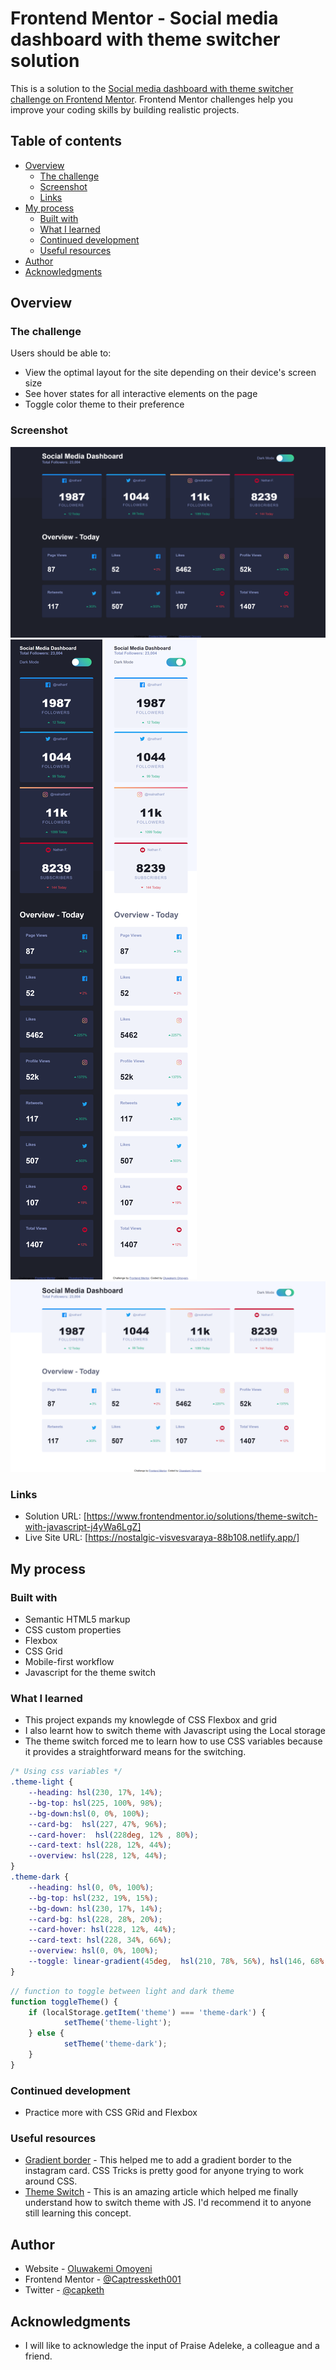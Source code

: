 # Frontend Mentor - Social media dashboard with theme switcher solution

This is a solution to the [Social media dashboard with theme switcher challenge on Frontend Mentor](https://www.frontendmentor.io/challenges/social-media-dashboard-with-theme-switcher-6oY8ozp_H). Frontend Mentor challenges help you improve your coding skills by building realistic projects. 

## Table of contents

- [Overview](#overview)
  - [The challenge](#the-challenge)
  - [Screenshot](#screenshot)
  - [Links](#links)
- [My process](#my-process)
  - [Built with](#built-with)
  - [What I learned](#what-i-learned)
  - [Continued development](#continued-development)
  - [Useful resources](#useful-resources)
- [Author](#author)
- [Acknowledgments](#acknowledgments)


## Overview

### The challenge

Users should be able to:

- View the optimal layout for the site depending on their device's screen size
- See hover states for all interactive elements on the page
- Toggle color theme to their preference

### Screenshot

![](./images/dark-1440px.png)
![](./images/dark-375px.png)
![](./images/light-375px.png)
![](./images/light-1440px.png)


### Links

- Solution URL: [https://www.frontendmentor.io/solutions/theme-switch-with-javascript-j4yWa6LgZ]
- Live Site URL: [https://nostalgic-visvesvaraya-88b108.netlify.app/]

## My process

### Built with

- Semantic HTML5 markup
- CSS custom properties
- Flexbox
- CSS Grid
- Mobile-first workflow
- Javascript for the theme switch


### What I learned

- This project expands my knowlegde of CSS Flexbox and grid 
- I also learnt how to switch theme with Javascript using the Local storage
- The theme switch forced me to learn how to use CSS variables because it provides a straightforward means for the switching.


```css
/* Using css variables */
.theme-light {
    --heading: hsl(230, 17%, 14%);
    --bg-top: hsl(225, 100%, 98%);
    --bg-down:hsl(0, 0%, 100%);
    --card-bg:  hsl(227, 47%, 96%);
    --card-hover:  hsl(228deg, 12% , 80%);
    --card-text: hsl(228, 12%, 44%);
    --overview: hsl(228, 12%, 44%);
}
.theme-dark {
    --heading: hsl(0, 0%, 100%);
    --bg-top: hsl(232, 19%, 15%);
    --bg-down: hsl(230, 17%, 14%);
    --card-bg: hsl(228, 28%, 20%);
    --card-hover: hsl(228, 12%, 44%);
    --card-text: hsl(228, 34%, 66%);
    --overview: hsl(0, 0%, 100%);
    --toggle: linear-gradient(45deg,  hsl(210, 78%, 56%), hsl(146, 68%, 55%));
}
```
```js
// function to toggle between light and dark theme
function toggleTheme() {
    if (localStorage.getItem('theme') === 'theme-dark') {
            setTheme('theme-light');
    } else {
            setTheme('theme-dark');
    }
}
```

### Continued development

- Practice more with CSS GRid and Flexbox


### Useful resources

- [Gradient border](https://css-tricks.com/gradient-borders-in-css/) - This helped me to add a gradient border to the instagram card. CSS Tricks is pretty good for anyone trying to work around CSS.
- [Theme Switch](https://medium.com/@haxzie/dark-and-light-theme-switcher-using-css-variables-and-pure-javascript-zocada-dd0059d72fa2) - This is an amazing article which helped me finally understand how to switch theme with JS. I'd recommend it to anyone still learning this concept.


## Author

- Website - [Oluwakemi Omoyeni](https://www.kemi.jwitedu.com.ng)
- Frontend Mentor - [@Captressketh001](https://www.frontendmentor.io/profile/@Captressketh001)
- Twitter - [@capketh](https://www.twitter.com/cap_keth)


## Acknowledgments

- I will like to acknowledge the input of Praise Adeleke, a colleague and a friend.

